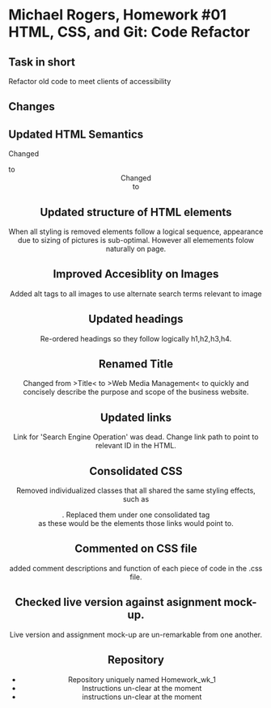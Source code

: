 # Michael Rogers, Homework #01 HTML, CSS, and Git: Code Refactor

## Task in short
Refactor old code to meet clients of accessibility

## Changes

## Updated HTML Semantics
Changed <div class="header"> to <header class="header">
Changed <div class="footer"> to <Footer class="footer">

## Updated structure of HTML elements
When all styling is removed elements follow a logical sequence, appearance due to sizing of pictures is sub-optimal. However all elemements folow naturally on page.

## Improved Accesiblity on Images
Added alt tags to all images to use alternate search terms relevant to image

## Updated headings
Re-ordered headings so they follow logically h1,h2,h3,h4.

## Renamed Title
Changed from >Title< to >Web Media Management< to quickly and concisely describe the purpose and scope of the business website.

## Updated links
Link for 'Search Engine Operation' was dead. Change link path to point to relevant ID in the HTML.

## Consolidated CSS
Removed individualized classes that all shared the same styling effects, such as <div class="search-engine-optimization">. Replaced them under one consolidated tag <div class="link-point"> as these would be the elements those links would point to.

## Commented on CSS file
added comment descriptions and function of each piece of code in the .css file.

## Checked live version against asignment mock-up.
Live version and assignment mock-up are un-remarkable from one another.

## Repository
* Repository uniquely named Homework_wk_1
* Instructions un-clear at the moment
* instructions un-clear at the moment

